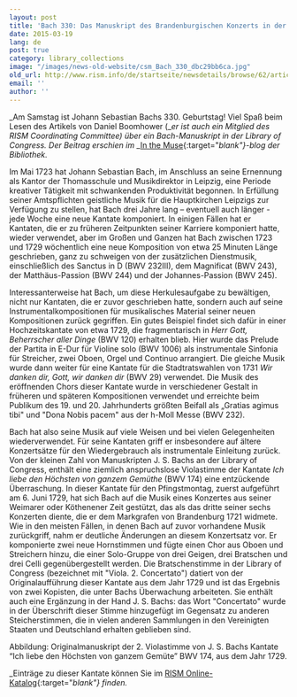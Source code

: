 ```yaml
---
layout: post
title: 'Bach 330: Das Manuskript des Brandenburgischen Konzerts in der Library of Congress'
date: 2015-03-19
lang: de
post: true
category: library_collections
image: "/images/news-old-website/csm_Bach_330_dbc29bb6ca.jpg"
old_url: http://www.rism.info/de/startseite/newsdetails/browse/62/article/64/bach-330-the-brandenburg-concerto-manuscript-at-the-library-of-congress.html
email: ''
author: ''
---
```


_Am Samstag ist Johann Sebastian Bachs 330. Geburtstag! Viel Spaß beim Lesen des Artikels von Daniel Boomhower (__er ist auch ein Mitglied des RISM Coordinating Committee) über ein Bach-Manuskript in der Library of Congress. Der Beitrag erschien im_ _[In the Muse](http://blogs.loc.gov/music/2014/02/the-brandenburg-concerto-manuscript-at-the-library-of-congress/){:target="_blank"}-blog der Bibliothek._


Im Mai 1723 hat Johann Sebastian Bach, im Anschluss an seine Ernennung als Kantor der Thomasschule und Musikdirektor in Leipzig, eine Periode kreativer Tätigkeit mit schwankenden Produktivität begonnen. In Erfüllung seiner Amtspflichten geistliche Musik für die Hauptkirchen Leipzigs zur Verfügung zu stellen, hat Bach drei Jahre lang – eventuell auch länger - jede Woche eine neue Kantate komponiert. In einigen Fällen hat er Kantaten, die er zu früheren Zeitpunkten seiner Karriere komponiert hatte, wieder verwendet, aber im Großen und Ganzen hat Bach zwischen 1723 und 1729 wöchentlich eine neue Komposition von etwa 25 Minuten Länge geschrieben, ganz zu schweigen von der zusätzlichen Dienstmusik, einschließlich des Sanctus in D (BWV 232III), dem Magnificat (BWV 243), der Matthäus-Passion (BWV 244) und der Johannes-Passion (BWV 245).


Interessanterweise hat Bach, um diese Herkulesaufgabe zu bewältigen, nicht nur Kantaten, die er zuvor geschrieben hatte, sondern auch auf seine Instrumentalkompositionen für musikalisches Material seiner neuen Kompositionen zurück gegriffen. Ein gutes Beispiel findet sich dafür in einer Hochzeitskantate von etwa 1729, die fragmentarisch in _Herr Gott, Beherrscher aller Dinge_ (BWV 120) erhalten blieb. Hier wurde das Prelude der Partita in E-Dur für Violine solo (BWV 1006) als instrumentale Sinfonia für Streicher, zwei Oboen, Orgel und Continuo arrangiert. Die gleiche Musik wurde dann weiter für eine Kantate für die Stadtratswahlen von 1731 _Wir danken dir, Gott, wir danken dir_ (BWV 29) verwendet. Die Musik des eröffnenden Chors dieser Kantate wurde in verschiedener Gestalt in früheren und späteren Kompositionen verwendet und erreichte beim Publikum des 19. und 20. Jahrhunderts größten Beifall als „Gratias agimus tibi" und "Dona Nobis pacem" aus der h-Moll Messe (BWV 232).


Bach hat also seine Musik auf viele Weisen und bei vielen Gelegenheiten wiederverwendet. Für seine Kantaten griff er insbesondere auf ältere Konzertsätze für den Wiedergebrauch als instrumentale Einleitung zurück. Von der kleinen Zahl von Manuskripten J. S. Bachs an der Library of Congress, enthält eine ziemlich anspruchslose Violastimme der Kantate _Ich liebe den Höchsten von ganzem Gemüthe_ (BWV 174) eine entzückende Überraschung. In dieser Kantate für den Pfingstmontag, zuerst aufgeführt am 6. Juni 1729, hat sich Bach auf die Musik eines Konzertes aus seiner Weimarer oder Köthenener Zeit gestützt, das als das dritte seiner sechs Konzerten diente, die er dem Markgrafen von Brandenburg 1721 widmete. Wie in den meisten Fällen, in denen Bach auf zuvor vorhandene Musik zurückgriff, nahm er deutliche Änderungen an diesem Konzertsatz vor. Er komponierte zwei neue Hornstimmen und fügte einen Chor aus Oboen und Streichern hinzu, die einer Solo-Gruppe von drei Geigen, drei Bratschen und drei Celli gegenübergestellt werden. Die Bratschenstimme in der Library of Congress (bezeichnet mit "Viola. 2. Concertato") datiert von der Originalaufführung dieser Kantate aus dem Jahr 1729 und ist das Ergebnis von zwei Kopisten, die unter Bachs Überwachung arbeiteten. Sie enthält auch eine Ergänzung in der Hand J. S. Bachs: das Wort "Concertato" wurde in der Überschrift dieser Stimme hinzugefügt im Gegensatz zu anderen Steicherstimmen, die in vielen anderen Sammlungen in den Vereinigten Staaten und Deutschland erhalten geblieben sind.


Abbildung: Originalmanuskript der 2. Violastimme von J. S. Bachs Kantate “Ich liebe den Höchsten von ganzem Gemüte” BWV 174, aus dem Jahr 1729.


_Einträge zu dieser Kantate können Sie im [RISM Online-Katalog](https://opac.rism.info/search?View=rism&title=Ich+liebe+den+H%C3%B6chsten+von+ganzem+Gem%C3%BCte){:target="_blank"} finden._


